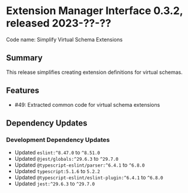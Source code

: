 # Extension Manager Interface 0.3.2, released 2023-??-??

Code name: Simplify Virtual Schema Extensions

## Summary

This release simplifies creating extension definitions for virtual schemas.

## Features

* #49: Extracted common code for virtual schema extensions

## Dependency Updates

### Development Dependency Updates

* Updated `eslint:^8.47.0` to `^8.51.0`
* Updated `@jest/globals:^29.6.3` to `^29.7.0`
* Updated `@typescript-eslint/parser:^6.4.1` to `^6.8.0`
* Updated `typescript:5.1.6` to `5.2.2`
* Updated `@typescript-eslint/eslint-plugin:^6.4.1` to `^6.8.0`
* Updated `jest:^29.6.3` to `^29.7.0`
